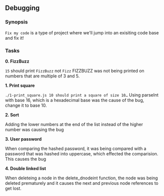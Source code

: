 ## Debugging

### Synopsis

```Fix my code``` is a type of project where we'll jump into an exisiting code base and fix it!

### Tasks

**0. FizzBuzz**

```15``` should print ```FizzBuzz``` not ```Fizz```
FIZZBUZZ was not being printed on  numbers that are multiple of 3 and 5.


**1. Print square**

```./1-print_square.js 10 should print a square of size 10…```
Using parseInt with base 16, which is a hexadecimal base was the cause of the bug, change it to base 10.


**2. Sort**

Adding the lower numbers at the end of the list instead of the higher number was causing the bug


**3. User password**

When comparing the hashed password, it was being compared with a password that was hashed into uppercase, which effected the comparision. This causes the bug


**4. Double linked list**

When deleteing a node in the delete_dnodeint function, the node was being deleted prematurely and it causes the next and previous node references to get lost.  
